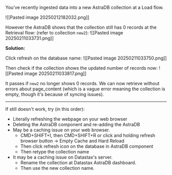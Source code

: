 You've recently ingested data into a new AstraDB collection at a Load flow.

![[Pasted image 20250212182032.png]]

However the AstraDB shows that the collection still has 0 records at the Retrieval flow: (refer to collection `new2`):
![[Pasted image 20250211033731.png]]


**Solution:**

Click refresh on the database name:
![[Pasted image 20250211033750.png]]

Then check if the collection shows the updated number of records now:
![[Pasted image 20250211033817.png]]

It passes if `new2` no longer shows 0 records. We can now retrieve without errors about page_content (which is a vague error meaning the collection is empty, though it's because of syncing issues).

---

If still doesn't work, try (in this order):

- Literally refreshing the webpage on your web browser
- Deleting the AstraDB component and re-adding the AstraDB
- May be a caching issue on your web browser. 
	- CMD+SHIFT+I, then CMD+SHIFT+R or click and holding refresh browser button -> Empty Cache and Hard Reload
	- Then click refresh icon on the database in AstraDB component
	- Then retype the collection name
- It may be a caching issue on Datastax's server.
	- Rename the collection at Datastax AstraDB dashboard. 
	- Then use the new collection name. 